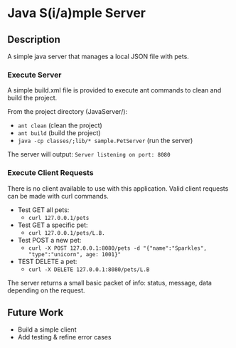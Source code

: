 # Java S(i/a)mple Server

## Description
A simple java server that manages a local JSON file with pets.

### Execute Server
A simple build.xml file is provided to execute ant commands to clean and build the project.

From the project directory (JavaServer/):
- `ant clean` (clean the project)
- `ant build` (build the project)
- `java -cp classes/;lib/* sample.PetServer` (run the server)

The server will output: `Server listening on port: 8080`

### Execute Client Requests
There is no client available to use with this application. Valid client requests can be made with curl commands.

- Test GET all pets:
  - `curl 127.0.0.1/pets`
- Test GET a specific pet:
  - `curl 127.0.0.1/pets/L.B.`
- Test POST a new pet:
  - `curl -X POST 127.0.0.1:8080/pets -d "{"name":"Sparkles", "type":"unicorn", age: 1001}"`
- TEST DELETE a pet:
  - `curl -X DELETE 127.0.0.1:8080/pets/L.B`
  
The server returns a small basic packet of info: status, message, data depending on the request.

## Future Work

- Build a simple client
- Add testing & refine error cases
